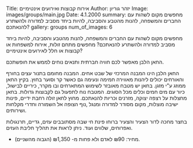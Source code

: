Title: אירוח קבוצות ואירועים אינטימיים
Author: יזהר גוריון
Image: images/groups/main.jpg
Date: 4.1.2000
summary: מחפשים מקום לשהות עם החברים והמשפחה, להנות מהטבע והסביבה, להיות ביחד מסביב למדורה ולהשתרע להנאתכם?
gallery: groups
num_of_images: 6

מחפשים מקום לשהות עם החברים והמשפחה, להנות מהטבע והסביבה, להיות ביחד מסביב למדורה ולהשתרע להנאתכם? מחפשים מתחם זולות, אירוח למשפחות או קבוצות או חלל לאירועים אינטימיים?

החאן הלבן מאפשר לכם חוויה חברתית ותנאים נוחים לממש את חופשתכם.

החאן הלבן הינו המבנה המרכזי של שבט אחים. המבנה מחומם בתנור עצים בחורף והאורחים יכולים ליהנות מאווירה חמימה ונעימה גם כאשר קר וסוער בחוץ. בקיץ החאן ממוזג ע"י מזגן. בחאן יש מטבח מאובזר לשימוש המתארחים ובו מקרר, כיריים לבישול, כיור עם מים חמים וכלים מכל הסוגים. המטבח נוח לתפעול גם לקבוצות גדולות. בחאן מחצלות על רצפה יצוקה, מזרנים וכריות להנאתכם. מחוץ לחאן זולה רחבת ידיים, פינות ישיבה מוצלות, מקום מסודר למדורה ומנגל ,נוף הצופה אל השמורה וחדרי מקלחות ושירותים.

בחצר מחכה לדור הצעיר והצעיר ברוחו פינת חי שבה מסתובבים עזים, גדיים, תרנגולות ואפרוחים, שלווים ועוד. ניתן לראות את תהליך חליבת העזים.

- מחיר: ₪90 לאדם ולא פחות מ- ₪1,350 (הגבוה מהשניים).
